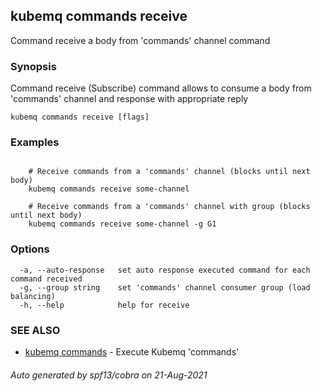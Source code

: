 ## kubemq commands receive

Command receive a body from 'commands' channel command

### Synopsis

Command receive (Subscribe) command allows to consume a body from 'commands' channel and response with appropriate reply

```
kubemq commands receive [flags]
```

### Examples

```

	# Receive commands from a 'commands' channel (blocks until next body)
	kubemq commands receive some-channel

	# Receive commands from a 'commands' channel with group (blocks until next body)
	kubemq commands receive some-channel -g G1

```

### Options

```
  -a, --auto-response   set auto response executed command for each command received
  -g, --group string    set 'commands' channel consumer group (load balancing)
  -h, --help            help for receive
```

### SEE ALSO

* [kubemq commands](kubemq_commands.md)     - Execute Kubemq 'commands'

###### Auto generated by spf13/cobra on 21-Aug-2021
